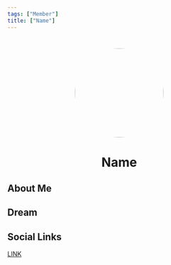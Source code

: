 ```yaml
---
tags: ["Member"]
title: ["Name"]
---
```


<TagLinks/>

<div align="center">
  <img src="../../images/file" width="200" height="200" style="border-radius: 50%; margin-top: 25px;" />
</div>

<div align="center">
  <h1>Name</h1>
</div>

<div style="text-align: justify;">
  <h2>About Me</h2>
  <p></p>

  <h2>Dream</h2>
  <p></p>

  <h2>Social Links</h2>
  <p>
    <a href="#">LINK</a>
  </p>
</div>